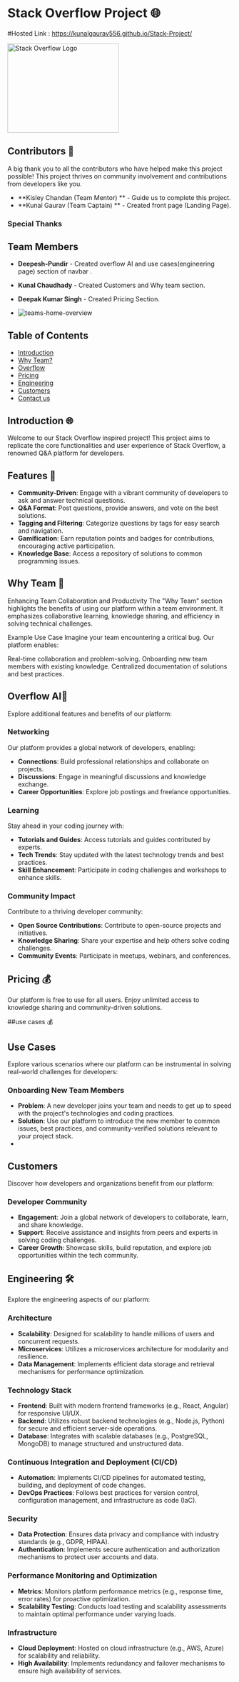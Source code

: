 # Stack Overflow Project 🌐

#Hosted Link : https://kunalgaurav556.github.io/Stack-Project/

<img src="https://upload.wikimedia.org/wikipedia/commons/e/ef/Stack_Overflow_icon.svg" alt="Stack Overflow Logo" width="250" height="200">

## Contributors 👥

A big thank you to all the contributors who have helped make this project possible! This project thrives on community involvement and contributions from developers like you.

- **Kisley Chandan (Team Mentor) ** - Guide us to complete this project.
- **Kunal Gaurav (Team Captain) ** - Created front page (Landing Page).

### Special Thanks
## Team Members
- **Deepesh-Pundir** - Created overflow AI and use cases(engineering page) section of navbar .
- **Kunal Chaudhady** - Created Customers and Why team section.
- **Deepak Kumar Singh** - Created Pricing Section.

- ![teams-home-overview](https://github.com/KunalGaurav556/Stack-Project/assets/145253265/93a52b0c-4f1e-4997-8ce0-95dec375e6fb)


## Table of Contents
- [Introduction](https://github.com/KunalGaurav556/Stack-Project/blob/main/index.html)
- [Why Team?](https://github.com/KunalGaurav556/Stack-Project/blob/main/Kunal%20Chaudhary/Customer_Success.html)
- [Overflow](https://github.com/KunalGaurav556/Stack-Project/blob/main/src/overflow-ai.html)
- [Pricing](https://github.com/KunalGaurav556/Stack-Project/blob/main/pricing.html)
- [Engineering](https://github.com/KunalGaurav556/Stack-Project/blob/main/src/Engineering.html)
- [Customers](https://github.com/KunalGaurav556/Stack-Project/blob/main/Kunal%20Chaudhary/Customer.html)
- [Contact us](#contact)

## Introduction 🌐

Welcome to our Stack Overflow inspired project! This project aims to replicate the core functionalities and user experience of Stack Overflow, a renowned Q&A platform for developers.

## Features 🚀

- **Community-Driven**: Engage with a vibrant community of developers to ask and answer technical questions.
- **Q&A Format**: Post questions, provide answers, and vote on the best solutions.
- **Tagging and Filtering**: Categorize questions by tags for easy search and navigation.
- **Gamification**: Earn reputation points and badges for contributions, encouraging active participation.
- **Knowledge Base**: Access a repository of solutions to common programming issues.

## Why Team 🤝
Enhancing Team Collaboration and Productivity
The "Why Team" section highlights the benefits of using our platform within a team environment. It emphasizes collaborative learning, knowledge sharing, and efficiency in solving technical challenges.



Example Use Case
Imagine your team encountering a critical bug. Our platform enables:

Real-time collaboration and problem-solving.
Onboarding new team members with existing knowledge.
Centralized documentation of solutions and best practices.

## Overflow AI🌊



Explore additional features and benefits of our platform:

### Networking

Our platform provides a global network of developers, enabling:

- **Connections**: Build professional relationships and collaborate on projects.
- **Discussions**: Engage in meaningful discussions and knowledge exchange.
- **Career Opportunities**: Explore job postings and freelance opportunities.

### Learning

Stay ahead in your coding journey with:

- **Tutorials and Guides**: Access tutorials and guides contributed by experts.
- **Tech Trends**: Stay updated with the latest technology trends and best practices.
- **Skill Enhancement**: Participate in coding challenges and workshops to enhance skills.

### Community Impact

Contribute to a thriving developer community:

- **Open Source Contributions**: Contribute to open-source projects and initiatives.
- **Knowledge Sharing**: Share your expertise and help others solve coding challenges.
- **Community Events**: Participate in meetups, webinars, and conferences.

## Pricing 💰

Our platform is free to use for all users. Enjoy unlimited access to knowledge sharing and community-driven solutions.


##use cases 💰
## Use Cases

Explore various scenarios where our platform can be instrumental in solving real-world challenges for developers:

### Onboarding New Team Members



- **Problem**: A new developer joins your team and needs to get up to speed with the project's technologies and coding practices.
- **Solution**: Use our platform to introduce the new member to common issues, best practices, and community-verified solutions relevant to your project stack.
- 

## Customers

Discover how developers and organizations benefit from our platform:

### Developer Community

- **Engagement**: Join a global network of developers to collaborate, learn, and share knowledge.
- **Support**: Receive assistance and insights from peers and experts in solving coding challenges.
- **Career Growth**: Showcase skills, build reputation, and explore job opportunities within the tech community.


## Engineering 🛠️

Explore the engineering aspects of our platform:

### Architecture

- **Scalability**: Designed for scalability to handle millions of users and concurrent requests.
- **Microservices**: Utilizes a microservices architecture for modularity and resilience.
- **Data Management**: Implements efficient data storage and retrieval mechanisms for performance optimization.

### Technology Stack

- **Frontend**: Built with modern frontend frameworks (e.g., React, Angular) for responsive UI/UX.
- **Backend**: Utilizes robust backend technologies (e.g., Node.js, Python) for secure and efficient server-side operations.
- **Database**: Integrates with scalable databases (e.g., PostgreSQL, MongoDB) to manage structured and unstructured data.

### Continuous Integration and Deployment (CI/CD)

- **Automation**: Implements CI/CD pipelines for automated testing, building, and deployment of code changes.
- **DevOps Practices**: Follows best practices for version control, configuration management, and infrastructure as code (IaC).

### Security


- **Data Protection**: Ensures data privacy and compliance with industry standards (e.g., GDPR, HIPAA).
- **Authentication**: Implements secure authentication and authorization mechanisms to protect user accounts and data.

### Performance Monitoring and Optimization


- **Metrics**: Monitors platform performance metrics (e.g., response time, error rates) for proactive optimization.
- **Scalability Testing**: Conducts load testing and scalability assessments to maintain optimal performance under varying loads.

### Infrastructure


- **Cloud Deployment**: Hosted on cloud infrastructure (e.g., AWS, Azure) for scalability and reliability.
- **High Availability**: Implements redundancy and failover mechanisms to ensure high availability of services.

